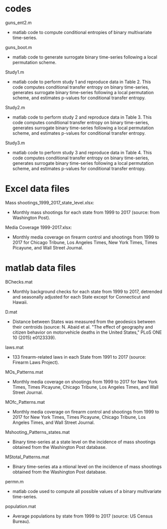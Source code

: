 
#    codes

guns_ent2.m
- matlab code to compute conditional entropies of binary multivariate time-series.

guns_boot.m
- matlab code to generate surrogate binary time-series following a local permutation scheme.

Study1.m
- matlab code to perform study 1 and reproduce data in Table 2. This code computes conditional transfer entropy on binary time-series, generates surrogate binary time-series following a local permutation scheme, and estimates p-values for conditional transfer entropy.

Study2.m
- matlab code to perform study 2 and reproduce data in Table 3. This code computes conditional transfer entropy on binary time-series, generates surrogate binary time-series following a local permutation scheme, and estimates p-values for conditional transfer entropy.

Study3.m
- matlab code to perform study 3 and reproduce data in Table 4. This code computes conditional transfer entropy on binary time-series, generates surrogate binary time-series following a local permutation scheme, and estimates p-values for conditional transfer entropy.


#    Excel data  files 



Mass shootings_1999_2017_state_level.xlsx:
- Monthly mass shootings for each state from 1999 to 2017 (source: from Washington Post).


Media Coverage 1999-2017.xlsx: 
- Monthly media coverage on firearm control and shootings from 1999 to 2017 for Chicago Tribune, Los Angeles Times, New York Times, Times Picayune, and Wall Street Journal.


#    matlab data files   


BChecks.mat
- Monthly background checks for each state from 1999 to 2017, detrended and seasonally adjusted for each State except for Connecticut and Hawaii.

D.mat
-  Distance between States was measured from the geodesics between their centroids (source: N. Abaid et al. "The effect of geography and citizen behavior on motorvehicle deaths in the United States,"  PLoS ONE 10 (2015) e0123339).

laws.mat
- 133 firearm-related laws in each State from 1991 to 2017 (source: Firearm Laws Project).


MOs_Patterns.mat
-  Monthly media coverage on shootings from 1999 to 2017 for New York Times, Times Picayune, Chicago Tribune, Los Angeles Times, and Wall Street Journal.

MOfc_Patterns.mat
- Monthly media coverage on firearm control and shootings from 1999 to 2017 for  New York Times, Times Picayune, Chicago Tribune, Los Angeles Times, and Wall Street Journal.

Mshooting_Patterns_states.mat
- Binary time-series at a state level on the incidence of mass shootings obtained from the Washington Post database.

MStotal_Patterns.mat
- Binary time-series ata a ntional level on the incidence of mass shootings obtained from the Washington Post database.

permn.m
- matlab code used to compute all possible values of a binary multivariate time-series.

population.mat
- Average populations by state from 1999 to 2017 (source: US Census Bureau).
